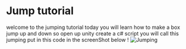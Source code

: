 # Jump tutorial

welcome to the jumping tutorial 
today you will learn how to make a box jump up and down 
so open up unity 
create a c# script 
you will call this jumping
put in this code in the screenShot below 
!
![Jumping](https://github.com/user-attachments/assets/7b668e8c-20ae-4290-b761-6965fa89e02b)
